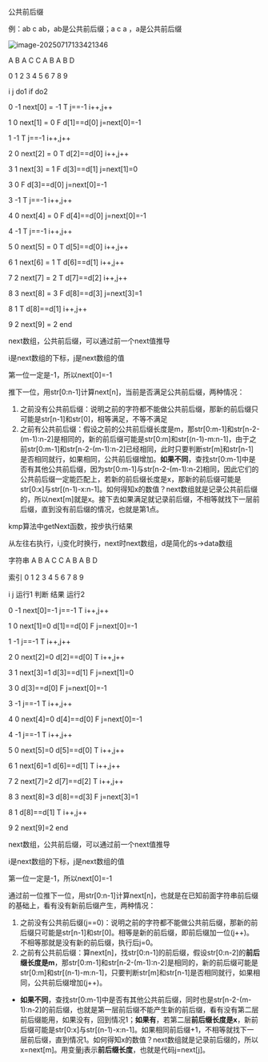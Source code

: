 公共前后缀

例：ab c ab，ab是公共前后缀；a c a ，a是公共前后缀

![image-20250717133421346](C:\Users\wenyi_meng\AppData\Roaming\Typora\typora-user-images\image-20250717133421346.png)



A  B  A  C  C  A  B  A  B D

0  1   2  3   4  5  6  7  8  9

i    j         do1                      if                     do2

0   -1      next[0] = -1   T  j==-1              i++,j++    

1   0       next[1] = 0     F d[1]==d[0]     j=next[0]=-1

1  -1                               T j==-1              i++,j++

2  0        next[2] = 0    T d[2]==d[0]     i++,j++

3  1        next[3] = 1    F d[3]==d[1]     j=next[1]=0

3  0                               F d[3]==d[0]     j=next[0]=-1

3  -1                              T j==-1              i++,j++

4  0       next[4] = 0     F d[4]==d[0]     j=next[0]=-1

4  -1                              T j==-1              i++,j++

5  0      next[5] = 0      T d[5]==d[0]    i++,j++

6  1      next[6] = 1      T d[6]==d[1]    i++,j++

7  2      next[7] = 2      T d[7]==d[2]    i++,j++

8  3      next[8] = 3      F d[8]==d[3]    j=next[3]=1

8  1                               T d[8]==d[1]    i++,j++

9  2      next[9] = 2      end

next数组，公共前后缀，可以通过前一个next值推导

i是next数组的下标，j是next数组的值

第一位一定是-1，所以next[0]=-1

推下一位，用str[0:n-1]计算next[n]，当前是否满足公共前后缀，两种情况：

1. 之前没有公共前后缀：说明之前的字符都不能做公共前后缀，那新的前后缀只可能是str[n-1]和str[0]，相等满足，不等不满足
2. 之前有公共前后缀：假设之前的公共前后缀长度是m，那str[0:m-1]和str[n-2-(m-1):n-2]是相同的，新的前后缀可能是str[0:m]和str[(n-1)-m:n-1]，由于之前str[0:m-1]和str[n-2-(m-1):n-2]已经相同，此时只要判断str[m]和str[n-1]是否相同就行，如果相同，公共前后缀增加。__如果不同__，查找str[0:m-1]中是否有其他公共前后缀，因为str[0:m-1]与str[n-2-(m-1):n-2]相同，因此它们的公共前后缀一定能匹配上，若新的前后缀长度是x，那新的前后缀可能是str[0:x]与str[(n-1)-x:n-1]。如何得知x的数值？next数组就是记录公共前后缀的，所以next[m]就是x。接下去如果满足就记录前后缀，不相等就找下一层前后缀，直到没有前后缀的情况，也就是第1点。







kmp算法中getNext函数，按步执行结果

从左往右执行，i,j变化时换行，next时next数组，d是简化的s->data数组

字符串 A  B  A  C  C  A  B  A  B D

索引     0  1   2  3   4  5  6  7  8  9

i    j         运行1               判断             结果          运行2

0   -1      next[0]=-1       j==-1                T           i++,j++    

1   0       next[1]=0       d[1]==d[0]         F           j=next[0]=-1

1  -1                              j==-1                T           i++,j++

2  0        next[2]=0       d[2]==d[0]         T           i++,j++

3  1        next[3]=1       d[3]==d[1]         F           j=next[1]=0

3  0                              d[3]==d[0]         F           j=next[0]=-1

3  -1                               j==-1              T            i++,j++

4  0       next[4]=0        d[4]==d[0]         F           j=next[0]=-1

4  -1                               j==-1              T            i++,j++

5  0      next[5]=0         d[5]==d[0]         T           i++,j++

6  1      next[6]=1         d[6]==d[1]         T           i++,j++

7  2      next[7]=2         d[7]==d[2]         T           i++,j++

8  3      next[8]=3         d[8]==d[3]         F           j=next[3]=1

8  1                              d[8]==d[1]         T           i++,j++

9  2      next[9]=2         end

next数组，公共前后缀，可以通过前一个next值推导

i是next数组的下标，j是next数组的值

第一位一定是-1，所以next[0]=-1

通过前一位推下一位，用str[0:n-1]计算next[n]，也就是在已知前面字符串前后缀的基础上，看有没有新前后缀产生，两种情况：

1. 之前没有公共前后缀(j==0)：说明之前的字符都不能做公共前后缀，那新的前后缀只可能是str[n-1]和str[0]。相等是新的前后缀，即前后缀加一位(j++)。不相等那就是没有新的前后缀，执行后j=0。
2. 之前有公共前后缀：算next[n]，找str[0:n-1]的前后缀，假设str[0:n-2]的**前后缀长度是m**，那str[0:m-1]和str[n-2-(m-1):n-2]是相同的，新的前后缀可能是str[0:m]和str[(n-1)-m:n-1]，只要判断str[m]和str[n-1]是否相同就行，如果相同，公共前后缀增加(j++)。

- **如果不同**，查找str[0:m-1]中是否有其他公共前后缀，同时也是str[n-2-(m-1):n-2]的前后缀，也就是第一层前后缀不能产生新的前后缀，看有没有第二层前后缀能用，如果没有，回到情况1；**如果有**，若第二层**前后缀长度是x**，新前后缀可能是str[0:x]与str[(n-1)-x:n-1]。如果相同前后缀+1，不相等就找下一层前后缀，直到情况1。如何得知x的数值？next数组就是记录前后缀的，所以x=next[m]。用变量j表示**前后缀长度**，也就是代码j=next[j]。